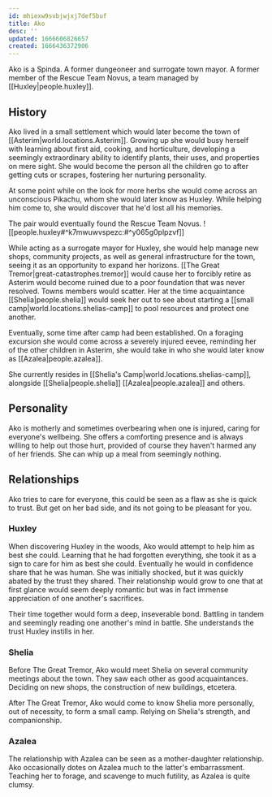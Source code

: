 ```yaml
---
id: mhiexw9svbjwjxj7def5buf
title: Ako
desc: ''
updated: 1666606826657
created: 1666436372906
---
```

Ako is a Spinda. A former dungeoneer and surrogate town mayor. A former member of the Rescue Team Novus, a team managed by [[Huxley|people.huxley]].

## History
Ako lived in a small settlement which would later become the town of [[Asterim|world.locations.Asterim]]. Growing up she would busy herself with learning about first aid, cooking, and horticulture, developing a seemingly extraordinary ability to identify plants, their uses, and properties on mere sight. She would become the person all the children go to after getting cuts or scrapes, fostering her nurturing personality. 

At some point while on the look for more herbs she would come across an unconscious Pikachu, whom she would later know as Huxley. While helping him come to, she would discover that he'd lost all his memories.

The pair would eventually found the Rescue Team Novus.
![[people.huxley#^k7mwuwvspezc:#^y065g0plpzvf]]

While acting as a surrogate mayor for Huxley, she would help manage new shops, community projects, as well as general infrastructure for the town, seeing it as an opportunity to expand her horizons. [[The Great Tremor|great-catastrophes.tremor]] would cause her to forcibly retire as Asterim would become ruined due to a poor foundation that was never resolved. Towns members would scatter. Her at the time acquaintance [[Shelia|people.shelia]] would seek her out to see about starting a [[small camp|world.locations.shelias-camp]] to pool resources and protect one another.

Eventually, some time after camp had been established. On a foraging excursion she would come across a severely injured eevee, reminding her of the other children in Asterim, she would take in who she would later know as [[Azalea|people.azalea]].

She currently resides in [[Shelia's Camp|world.locations.shelias-camp]], alongside [[Shelia|people.shelia]] [[Azalea|people.azalea]] and others.

## Personality
Ako is motherly and sometimes overbearing when one is injured, caring for everyone's wellbeing. She offers a comforting presence and is always willing to help out those hurt, provided of course they haven't harmed any of her friends. She can whip up a meal from seemingly nothing.

## Relationships
Ako tries to care for everyone, this could be seen as a flaw as she is quick to trust. But get on her bad side, and its not going to be pleasant for you.

### Huxley
When discovering Huxley in the woods, Ako would attempt to help him as best she could. Learning that he had forgotten everything, she took it as a sign to care for him as best she could. Eventually he would in confidence share that he was human. She was initially shocked, but it was quickly abated by the trust they shared. Their relationship would grow to one that at first glance would seem deeply romantic but was in fact immense appreciation of one another's sacrifices.

Their time together would form a deep, inseverable bond. Battling in tandem and seemingly reading one another's mind in battle. She understands the trust Huxley instills in her.

### Shelia
Before The Great Tremor, Ako would meet Shelia on several community meetings about the town. They saw each other as good acquaintances. Deciding on new shops, the construction of new buildings, etcetera.

After The Great Tremor, Ako would come to know Shelia more personally, out of necessity, to form a small camp. Relying on Shelia's strength, and companionship.

### Azalea
The relationship with Azalea can be seen as a mother-daughter relationship. Ako occasionally dotes on Azalea much to the latter's embarrassment. Teaching her to forage, and scavenge to much futility, as Azalea is quite clumsy.